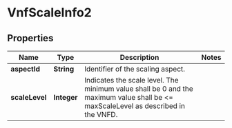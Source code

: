 
# VnfScaleInfo2

## Properties
Name | Type | Description | Notes
------------ | ------------- | ------------- | -------------
**aspectId** | **String** | Identifier of the scaling aspect.  | 
**scaleLevel** | **Integer** | Indicates the scale level. The minimum value shall be 0 and the maximum value shall be &lt;&#x3D; maxScaleLevel as described in the VNFD.  | 



